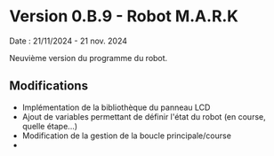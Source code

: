# Version 0.B.9 - Robot M.A.R.K

Date : 21/11/2024 - 21 nov. 2024<br />

Neuvième version du programme du robot.

## Modifications

- Implémentation de la bibliothèque du panneau LCD
- Ajout de variables permettant de définir l'état du robot (en course, quelle étape...)
- Modification de la gestion de la boucle principale/course
- 
